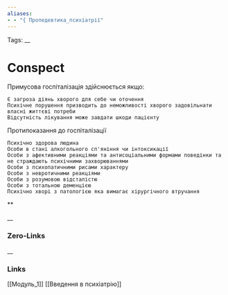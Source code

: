```yaml
---
aliases: 
- - "{ Пропедевтика_психіатрії"
---
```

Tags: 
__
# Conspect

Примусова госпіталізація здійснюється якщо:

	Є загроза діянь хворого для себе чи оточення
	Психічне порушення призводить до неможливості хворого задовільнати власні життєві потреби
	Відсутність лікування може завдати шкоди пацієнту

Протипоказання до госпіталізації

	Психічно здорова людина
	Особи в стані алкогольного сп'яніння чи інтоксикації
	Особи з афективними реакціями та антисоціальними формами поведінки та не страждають психічними захворюваннями
	Особи з психопатичними рисами характеру
	Особи з невротичними реакціями
	Особи з розумовою відсталістю
	Особи з тотальною деменцією
	Психічно хворі з патологією яка вимагає хірургічного втручання

**

__
### Zero-Links

__
### Links
[[Модуль_1]] [[Введення в психіатрію]]